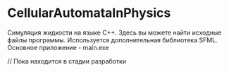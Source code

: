# CellularAutomataInPhysics
Симуляция жидкости на языке C++. Здесь вы можете найти исходные файлы программы. 
Используется дополнительная библиотека SFML. 
Основное приложение - main.exe

// Пока находится в стадии разработки
